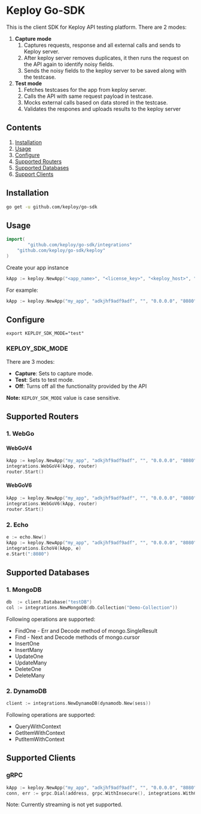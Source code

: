 # Keploy Go-SDK

This is the client SDK for Keploy API testing platform. There are 2 modes:
1. **Capture mode**
    1. Captures requests, response and all external calls and sends to Keploy server.
    2. After keploy server removes duplicates, it then runs the request on the API again to identify noisy fields.
    3. Sends the noisy fields to the keploy server to be saved along with the testcase. 
2. **Test mode**
    1. Fetches testcases for the app from keploy server. 
    2. Calls the API with same request payload in testcase.
    3. Mocks external calls based on data stored in the testcase. 
    4. Validates the respones and uploads results to the keploy server 


## Contents

1. [Installation](#installation)
2. [Usage](#usage)
3. [Configure](#configure)
4. [Supported Routers](#supported-routers)
5. [Supported Databases](#supported-databases)
6. [Support Clients](#supported-clients)

## Installation
```bash
go get -u github.com/keploy/go-sdk
```
## Usage

```go
import(
        "github.com/keploy/go-sdk/integrations"
	"github.com/keploy/go-sdk/keploy"
)
```

Create your app instance
```go
kApp := keploy.NewApp("<app_name>", "<license_key>", "<keploy_host>", "app_ip_addr", "app_port")
```
For example: 
```go
kApp := keploy.NewApp("my_app", "adkjhf9adf9adf", "", "0.0.0.0", "8080")
```
    
## Configure
```
export KEPLOY_SDK_MODE="test"
```
### KEPLOY_SDK_MODE
There are 3 modes:
 - **Capture**: Sets to capture mode.
 - **Test**: Sets to test mode. 
 - **Off**: Turns off all the functionality provided by the API

**Note:** `KEPLOY_SDK_MODE` value is case sensitive. 

## Supported Routers
### 1. WebGo
#### WebGoV4
```go
kApp := keploy.NewApp("my_app", "adkjhf9adf9adf", "", "0.0.0.0", "8080")
integrations.WebGoV4(kApp, router)
router.Start()
```
#### WebGoV6
```go
kApp := keploy.NewApp("my_app", "adkjhf9adf9adf", "", "0.0.0.0", "8080")
integrations.WebGoV6(kApp, router)
router.Start()
```

### 2. Echo
```go
e := echo.New()
kApp := keploy.NewApp("my_app", "adkjhf9adf9adf", "", "0.0.0.0", "8080")
integrations.EchoV4(kApp, e)
e.Start(":8080")
```

## Supported Databases
### 1. MongoDB
```go
db  := client.Database("testDB")
col := integrations.NewMongoDB(db.Collection("Demo-Collection"))
```
Following operations are supported:<br>
- FindOne - Err and Decode method of mongo.SingleResult<br>
- Find - Next and Decode methods of mongo.cursor<br>
- InsertOne<br>
- InsertMany<br>
- UpdateOne<br>
- UpdateMany<br>
- DeleteOne<br>
- DeleteMany
### 2. DynamoDB
```go
client := integrations.NewDynamoDB(dynamodb.New(sess))
```
Following operations are supported:<br>
- QueryWithContext
- GetItemWithContext
- PutItemWithContext
## Supported Clients
### gRPC
```go
kApp := keploy.NewApp("my_app", "adkjhf9adf9adf", "", "0.0.0.0", "8080")
conn, err := grpc.Dial(address, grpc.WithInsecure(), integrations.WithClientUnaryInterceptor(kApp))
```
Note: Currently streaming is not yet supported. 
